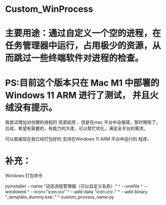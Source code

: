 # Custom_WinProcess
# 主要用途：通过自定义一个空的进程，在任务管理器中运行，占用极少的资源，从而跳过一些终端软件对进程的检查。

# PS:目前这个版本只在 Mac M1 中部署的 Windows 11 ARM 进行了测试， 并且火绒没有提示。
我尝试增加对创建的进程的 资源监控 ，但是在mac 平台中会报错，暂时移除了。
后续，希望有需要的，有能力的大佬，可以帮忙优化，满足全平台的需求。

可以直接现在我已经打包好的 支持在Windows 11 ARM 平台中运行的 程序。


# 补充：
Windows 打包命令

pyinstaller --name "动态进程管理器（可以自定义名称）" ^
            --onefile ^
            --windowed ^
            --icon="icon.ico" ^
            --add-data "icon.ico:." ^
            --add-binary "_template_dummy.exe:." ^
            custom_process_name.py
